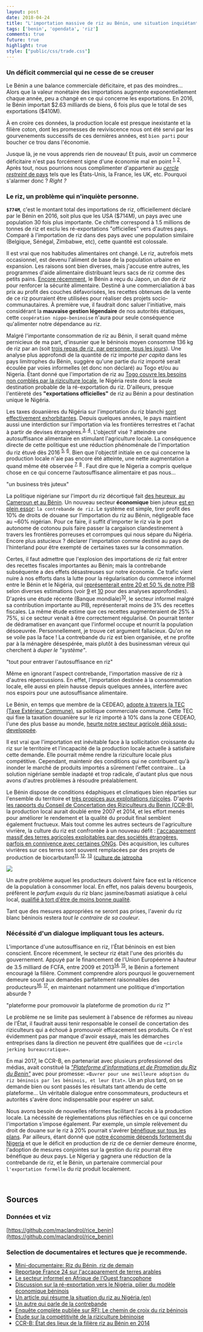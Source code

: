 ```yaml
---
layout: post
date: 2018-04-24
title: "L'importation massive de riz au Bénin, une situation inquiétante"
tags: ['benin', 'opendata', 'riz']
comments: true
future: true
highlight: true
style: ["public/css/trade.css"]
---
```


### Un déficit commercial qui ne cesse de se creuser

Le Bénin a une balance commerciale déficitaire, et pas des moindres... Alors que la valeur monétaire des importations augmente exponentiellement chaque année, peu a changé en ce qui concerne les exportations. En 2016, le Bénin importait  \$2.63 milliards de biens, 6 fois plus que le total de ses exportations (\$410M).

<!--more-->
  
<div class="vizdiv" id='tradeplot'></div>

À en croire ces données, la production locale est presque inexistante et la filière coton, dont les promesses de reviviscence nous ont été servi par les gourvenements successifs de ces dernières années, est `bien parti` pour boucher ce trou dans l'économie. 


Jusque là, je ne vous apprends rien de nouveau! Et puis, avoir un commerce déficitaire n'est pas forcément signe d'une économie mal en point <sup>[1](https://www.nytimes.com/2016/12/02/upshot/want-to-rev-up-the-economy-dont-worry-about-the-trade-deficit.html?smid=pl-share&_r=1), [2](https://www.contrepoints.org/2011/03/31/19383-deficit-de-la-balance-commerciale-et-alors)</sup>. Après tout, nous pourrions nous complimenter d'appartenir au [*cercle restreint* de pays](https://tradingeconomics.com/country-list/balance-of-trade) tels que les États-Unis, la France, les UK, etc. Pourquoi s'alarmer donc ? *Right ?*


 
### Le riz, un problème qui n'inquiète personne.

**`$774M`**, c'est le montant total des importations de riz, officiellement déclaré par le Bénin en 2016, soit plus que les USA (\$714M), un pays avec une population 30 fois plus importante. Ce chiffre correspond à 1.5 millions de tonnes de riz et exclu les ré-exportations "officielles" vers d'autres pays. Comparé à l'importation de riz dans des pays avec une population similaire (Belgique, Sénégal, Zimbabwe, etc), cette quantité est colossale. 

<div class="vizdiv" id="trademap"> </div>

Il est vrai que nos habitudes alimentaires ont changé. Le riz, autrefois mets occasionnel, est devenu l'aliment de base de la population urbaine en expansion. Les raisons sont bien diverses, mais j'accuse entre autres, les programmes d'aide alimentaire distribuant leurs sacs de riz comme des petits pains. [Encore récemment](http://ortb.bj/index.php/societe/529-le-japon-fait-don-de-7000-tonnes-de-riz-au-benin), le Bénin a reçu du Japon, un *don de riz* pour renforcer la sécurité alimentaire. Destiné à une commercialiation à bas prix au profit des couches défavorisées, les recettes obtenues de la vente de ce riz pourraient être utilisées pour réaliser des projets socio-communautaires. À première vue, il faudrait donc saluer l'initiative, mais considérant la **mauvaise gestion légendaire** de nos autorités étatiques, cette `coopération nippo-beninoise` n'aura pour seule conséquence qu'alimenter notre dépendance au riz.

<div class="vizdiv" id="geodata"> </div>

Malgré l'importante consommation de riz au Bénin, il serait quand même pernicieux de ma part, d'insunier que le béninois moyen consomme 136 kg de riz par an (soit [trois repas de riz, par personne, tous les jours](https://health.gov/dietaryguidelines/2015/guidelines/appendix-3/)). Une analyse plus approfondi de la quantité de riz importé *per capita* dans les pays limitrophes du Bénin, suggère qu'une partie du riz importé serait écoulée par voies informelles (et donc non déclaré) au Togo et/ou au Nigeria. Étant donné que l'importation de riz au [Togo couvre les besoins non comblés par la riziculture locale](https://riceforafrica.net/downloads/NRDS/Togo_fr.pdf), le Nigéria reste donc la seule destination probable de la ré-exportation du riz. D'ailleurs, presque l'entièreté des **"exportations officielles"** de riz au Bénin a pour destination unique le Nigéria. 

<div class="vizdiv" id="riceimport"> </div>

Les taxes douanières du Nigéria sur l'importation du riz blanchi [sont effectivement exhorbitantes](https://www.unifiedjournals.org/ujafs/pdf/2016/jane.pdf). Depuis quelques années, le pays maintient aussi une interdiction sur l'importation via les frontières terrestres et l'achat à partir de devises étrangères.<sup>[3](https://www.export.gov/article?id=Nigeria-Prohibited-and-Restricted-Imports), [4](https://www.premiumtimesng.com/news/headlines/254114-nigeria-ban-rice-importation-year-buhari.html)</sup>. L'objectif visé ? atteindre une autosuffisance alimentaire en stimulant l'agriculture locale. La conséquence directe de cette politique est une réduction phénoménale de l'importation du riz étuvé dès 2016 <sup>[5](https://newtelegraphonline.com/2018/01/2017-rice-import-thailand-drops-23192mt/), [6](https://guardian.ng/news/nigerias-rice-importation-drops-to-20000mt/)</sup>. Bien que l'objectif initiale en ce qui concerne la production locale n'aie pas encore été atteinte, une nette augmentation a quand même été observée <sup>[7](http://www.punchng.com/rice-production-in-nigeria-increases-to-5-8m-tonnes-in-2017-rifan/), [8](https://www.thisdaylive.com/index.php/2017/12/13/cbn-local-rice-production-records-70-increase/) </sup>. Faut dire que le Nigeria a compris quelque chose en ce qui concerne l’autosuffisance alimentaire et pas nous...

<div class="midtitle">"un business très juteux"</div>

La politique nigériane sur l'import du riz décortiqué fait [des heureux, au Cameroun et au Bénin](https://www.agenceecofin.com/riz/0304-18937-la-taxe-de-110-sur-les-importations-de-riz-fait-la-fortune-des-contrebandiers-beninois-et-camerounais). Un nouveau secteur **économique** bien juteux [est en plein essor](https://www.bloomberg.com/news/articles/2018-03-21/smugglers-run-riot-as-nigeria-tries-to-keep-foreign-rice-at-bay): `la contrebande de riz`. Le système est simple, tirer profit des 10% de droits de douane sur l'importation du riz au Bénin, négligeable face au ~60% nigérian. Pour ce faire, il suffit d'importer le riz via le port  autonome de cotonou puis faire passer la cargaison clandestinement à travers les frontières porreuses et corrompues qui nous sépare du Nigéria. Encore plus astucieux ? déclarer l'importation comme destiné au pays de l'hinterland pour être exempté de certaines taxes sur la consommation.

Certes, il faut admettre que l'explosion des importations de riz fait entrer des recettes fiscales importantes au Bénin; mais la contrebande subséquente a des effets désastreuses sur notre économie. Ce trafic vient nuire à nos efforts dans la lutte pour la régularisation du commerce informel entre le Bénin et le Nigéria, qui [représenterait entre 20 et 50 % de notre PIB](http://www.jeuneafrique.com/mag/519337/economie/grand-format-benin-une-economie-fortement-dependante-du-geant-nigerian/) selon diverses estimations (voir  [9](http://horizon.documentation.ird.fr/exl-doc/pleins_textes/pleins_textes_7/autrepart/010014755.pdf) et [10](https://openknowledge.worldbank.org/bitstream/handle/10986/9364/9782744076602.pdf) pour des analyses approfondies). D'après une étude récente (Banque mondiale)<sup>[10](https://openknowledge.worldbank.org/bitstream/handle/10986/9364/9782744076602.pdf)</sup>, le secteur informel malgré sa contribution importante au PIB, représenterait moins de 3% des recettes fiscales. La même étude estime que ces recettes augmenteraient de 25% à 75%, si ce secteur venait à être correctement régularisé. On pourrait tenter de dédramatiser en avançant que l'informel occupe et nourrit la population désoeuvrée. Personnellement, je trouve cet argument fallacieux. Qu'on ne se voile pas la face ! La contrebande du riz est bien organisée, et ne profite par à la ménagère désespérée, mais plutôt à des businessman véreux qui cherchent à *duper le "système"*.

<div class="midtitle">"tout pour entraver l'autosuffisance en riz"</div>

Même en ignorant l'aspect contrebande, l'importation massive de riz à d'autres répercussions. En effet, l'importation destinée à la consommation locale, elle aussi en plein hausse depuis quelques années, interfère avec nos espoirs pour une autosuffisance alimentaire. 

Le Bénin, en temps que membre de la CEDEAO, [adopte à travers la TEC (Taxe Extérieur Commune)](http://douanes-benin.net/index.php/2017/09/26/tec-cedeao-sh-2017/), sa politique commerciale commune. Cette TEC qui fixe la taxation douanière sur le riz importé à 10% dans la zone CEDEAO, l'une des plus basse au monde, [heurte notre secteur agricole déjà sous-developpée](https://www.agenceecofin.com/riz/1007-21466-cedeao-la-taxe-de-10-sur-le-riz-importe-ne-protegera-pas-la-production-locale).

Il est vrai que l'importation est inévitable face à la sollicitation croissante du riz sur le territoire et l'incapacité de la production locale actuelle à satisfaire cette demande. Elle pourrait même rendre la riziculture locale plus compétitive. Cependant, maintenir des conditions qui ne contribuent qu'à inonder le marché de produits importés a sûrement l'effet contraire... La solution nigériane semble inadapté et trop radicale, d'autant plus que nous avons d'autres problèmes à résoudre préalablement.

<div class="vizdiv" id="ricebenin"> </div>

Le Bénin dispose de conditions édaphiques et climatiques bien réparties sur l'ensemble du territoire et [très propices aux exploitations rizicoles](http://www.inter-reseaux.org/IMG/pdf/Rapport_Final_Etat_des_Lieux_Riz_1_.pdf). D'après [les rapports du Conseil de Concertation des Riziculteurs du Benin (CCR-B)](http://www.inter-reseaux.org/IMG/pdf/Rapport_Final_Etat_des_Lieux_Riz_1_.pdf), la production local aurait doublé entre 2007 et 2014, et les effort menés pour améliorer le rendement et la qualité du produit final semblent également fructueux. Mais tout comme les autres secteurs de l'agriculture vivrière, la culture du riz est confrontée à un nouveau défit : [l'accaparement massif des terres agricoles exploitables par des sociétés étrangères, parfois en connivence avec certaines ONGs](https://www.pambazuka.org/fr/governance/des-paysans-béninois-disent-non-à-l’accaparement-des-terres).  Dès acquisition, les cultures vivrières sur ces terres sont souvent remplacées par des projets de production de biocarbutant<sup>[11](http://www.fondation-farm.org/zoe/doc/foncier_benin.pdf), [12](https://dumas.ccsd.cnrs.fr/dumas-00948184/document), [13](http://terres.redtac.org/IMG/pdf/revue_de_la_litterature_finale_-_version_i_-_pre-atelier-2.pdf)</sup> ([culture de jatropha](https://www.wsj.com/articles/SB118788662080906716?mod=googlenews_wsj)


<img class="img-center" src="https://i.imgflip.com/28qlfp.jpg"/>

Un autre problème auquel les producteurs doivent faire face est la réticence de la population à consommer local. En effet, nos palais devenu bourgeois, préfèrent le *parfum exquis* du riz blanc jasmine/basmati asiatique à celui local, [qualifié à tort d'être de moins bonne qualité](https://youtu.be/OYKQMIrOf-Q?t=1m54s). 

Tant que des mesures appropriées ne seront pas prises, l'avenir du riz blanc béninois restera *tout le contraire de sa couleur*.


### Nécéssité d'un dialogue impliquant tous les acteurs. 

L'importance d'une autosuffisance en riz, l'État béninois en est bien conscient. Encore récemment, le secteur riz était l'une des priorités du gouvernement. Appuyé par le financement de l'Union Européenne à hauteur de 3.5 milliard de FCFA, entre 2009 et 2013<sup>[14](http://www.cantool.net/download/250/pafiriz.pdf), [15](http://www.rfi.fr/afrique/20170210-tres-chemin-croix-riz-beninois-local-importations-delice-nigeria)</sup>, le Bénin a fortement encouragé la filière. Comment comprendre alors pourquoi le gouvernement demeure sourd aux demandes parfaitement raisonnables des producteurs<sup>[16](http://www.rfi.fr/afrique/20170210-tres-chemin-croix-riz-beninois-local-importations-delice-nigeria), [17](https://westafrica.rikolto.org/en/node/1317)</sup>, en maintenant notamment une politique d'importation absurde ? 

<div class="midtitle">"plateforme pour promouvoir la plateforme de promotion du riz ?"</div>

Le problème ne se limite pas seulement à l'absence de réformes au niveau de l'État, il faudrait aussi tenir responsable le conseil de concertation des riziculteurs qui a échoué à promouvoir efficacement ses produits. Ce n'est évidemment pas par manque d'avoir essayé, mais les démarches entreprises dans la direction ne peuvent être qualifiées que de `«circle jerking bureaucratique»`. 

En mai 2017, le CCR-B, en partenariat avec plusieurs professionnel des médias, avait constitué la [*"Plateforme d'informations et de Promotion du Riz du Benin"*](https://matinlibre.com/index.php/societe/item/11379-promotion-de-la-consommation-du-riz-made-in-benin-la-plateforme-des-professionnels-des-medias-constituee) avec pour promesse: `«Œuvrer pour une meilleure adoption du riz béninois par les béninois, et leur Etat»`. Un an plus tard, on se demande bien ou sont passés les résultats tant attendu de cette plateforme... Un véritable dialogue entre consommateurs, producteurs et autorités s'avère donc indispensable pour espérer un salut.

Nous avons besoin de nouvelles réformes facilitant l'accès à la production locale. La nécéssité de règlementations plus réfléchies en ce qui concerne l'importation s'impose également. Par exemple, un simple relèvement du droit de douane sur le riz à 20% pourrait s'avérer [bénéfique sur tous les plans](http://www.ecoasso.org/articles/Agossadou_et_al.pdf). 
Par ailleurs, étant donné que [notre économie dépends fortement du Nigeria](https://www.reuters.com/article/us-nigeria-benin-smuggling/nigeria-recession-deals-blow-to-smuggling-hub-benin-idUSKBN17125X) et que le déficit en production de riz de ce dernier demeure énorme, l'adoption de mesures conjointes sur la gestion du riz pourrait être bénéfique au deux pays. Le Nigeria y gagnera une réduction de la contrebande de riz, et le Bénin, un partenaire commercial pour `l'exportation formelle` du riz produit localement. 


<br>

## Sources

### Données et viz

[https://github.com/maclandrol/rice_benin](https://github.com/maclandrol/rice_benin)

### Selection de documentaires et lectures que je recommende.

- [Mini-documentaire: Riz du Bénin, riz de demain](https://www.youtube.com/watch?v=zCNCoCh8FjQ)
- [Reportage France 24 sur l'accaparement de terres arables](https://www.youtube.com/watch?v=GxFTGq94dXs)
- [Le secteur informel en Afrique de l'Ouest francophone](https://openknowledge.worldbank.org/bitstream/handle/10986/9364/9782744076602.pdf)
- [Discussion sur la ré-exportation vers le Nigéria, pilier du modèle économique béninois](http://horizon.documentation.ird.fr/exl-doc/pleins_textes/pleins_textes_7/autrepart/010014755.pdf)
- [Un article qui résume la situation du riz au Nigéria (en)](https://www.pmnewsnigeria.com/2018/03/13/the-rice-war-how-asian-rice-importers-sabotage-nigerias-rice-policy/)
- [Un autre qui parle de la contrebande](https://www.bloomberg.com/news/articles/2018-03-21/smugglers-run-riot-as-nigeria-tries-to-keep-foreign-rice-at-bay)
- [Enquête complète publiée sur RFI: Le chemin de croix du riz béninois](http://www.rfi.fr/afrique/20170210-tres-chemin-croix-riz-beninois-local-importations-delice-nigeria)
- [Étude sur la compétitivité de la riziculture béninoise](http://www.hubrural.org/IMG/pdf/etude_competitivite_riziculture_beninoise.pdf)
- [CCR-B: État des lieux de la filière riz au Bénin en 2014](http://www.inter-reseaux.org/IMG/pdf/Rapport_Final_Etat_des_Lieux_Riz_1_.pdf)



<script src="/public/assets/data/trade.js" type="text/javascript" charset="utf-8" ></script>
<script src='//d3plus.org/js/d3.js' type='text/javascript'></script>
<script src='//d3plus.org/js/topojson.js' type='text/javascript'></script>
<script src='//d3plus.org/js/d3plus.js' type='text/javascript'></script>
        
<script>
(function(){

	var mapcolor = d3.scale.ordinal()
    .domain([1, 95])
    .range(["#f0a40f", "#d20aee", "#5bbfe9", "#3bcd4d", "#ef1b64", "#a37060", "#5e70ed", "#e93903", "#86c194", "#ee97d6", "#798217", "#dd2ab1", "#777a9b", "#bc651f", "#d6ad6a", "#aaacff", "#258987", "#a2bf32", "#129031", "#c95189", "#c3afaa", "#b256c4", "#d54e4f", "#f59d81", "#1582c3", "#966bb0", "#847d4b", "#2ec7be", "#288c5e", "#7dc567", "#965bed", "#aeba68", "#fd95ac", "#88bdbf", "#9d761b", "#cdb301", "#33ca93", "#e8228a", "#777e73", "#a86988", "#c6a9d5", "#f4163d", "#fc9c54", "#6ec92f", "#247ed8", "#f88deb", "#d94c23", "#c35c62", "#bdb47f", "#68baff", "#dea696", "#7075c4", "#c7b351", "#59884a", "#95b7d4", "#dd3e76", "#d0a2ea", "#b949d9", "#d3419d", "#ddac37", "#b7664d", "#b25f9c", "#aa6f37", "#69835f", "#3a859b", "#a0b2ea", "#49c3d4", "#4b8b13", "#9065d8", "#c95b39", "#e39fc0", "#e63a3c", "#9e63c4", "#48cd2e", "#ff9b3b", "#f61209", "#9dbf4f", "#cb33d9", "#67c94d", "#2b79ec", "#eba553", "#5f8473", "#95bcaa", "#ae6875", "#897d35", "#ec1e77", "#d1ad80", "#608733", "#cc44b1", "#8b7874", "#e13c63", "#73c57d", "#967188", "#aeb6aa", "#96774c", "#52c6a9", "#bab0bf", "#5d809b", "#a8bb7f", "#687baf", "#8174af", "#b36761", "#7f7e5f", "#e8a56a", "#70834a", "#8db3ff", "#cb5a21", "#a3b6bf", "#ce5076", "#c3b469", "#e598eb", "#eb9eab", "#5877d8", "#5cc966", "#c3539d", "#daac52", "#b7b934", "#c65b4e", "#f19e96", "#517cc3", "#f99c6b", "#896dc4", "#a961b0", "#e43b50", "#cab335", "#d8a7ab", "#4781af", "#f696c1", "#afb1d5", "#ac4ded", "#d93f89", "#8d729c", "#d0a8c0"]);

	var viz_d3viz_87 = d3plus.viz()
	    .container('#tradeplot')
	    .type('line')
	    .color('Trade Flow')
		.text('Trade Flow')
		.legend({'font': {'size': 12},'data': false,'size': [20,50]})
		.y({'grid': false,'value': 'Trade Value (US$)'})
		.x({'ticks': {'labels': [1998,2000,2002,2004,2006,2008,2010,2012,2014,2016]},'grid': false,'value': 'Year'})
		.id('Trade Flow')
	    .data(trade_data)
	    .title({'value':"Importations et Exportations déclarée par le Bénin entre 1998 et 2016", 'sub': "Source: ONU/Comtrade"})
	    .draw();

    var viz_d3viz_94 = d3plus.viz()
        .container('#trademap')
        .data(import_dt_2016)
        .type("tree_map")
        .id(['L1','L2'])
        .size('Trade Value (US$)')
		.title({"value":"Biens et services importés en 2016 par le Bénin", 'sub': "Source: ONU/Comtrade"})
        .legend(false)
        .color({
	      "scale": mapcolor,
	      "value": "L1"
	    })
        .tooltip({'children': false})
        .depth(0)
		.footer({'value': '35.7 % des importations proviennent de la Thaïlande, l\'Inde et la Chine, essentiellement en raison de l\'importation abondant de riz.', 'padding': 20, 'font': {'familly': '"Helvetica Neue", Lato, Arial, sans-serif;', 'size':12}})
		.draw();


	viz_d3viz_94.format({
	      "text": function(text, params) {
	        
	        if (text === "Trade Value (US$)") {
	          return "Trade Value";
	        }
	        else {
	          return d3plus.string.title(text, params);
	        }
	        
	      },
	      "number": function(number, params) {
	        
	        var formatted = d3plus.number.format(number, params);
	        
	        if (params.key === "Trade Value (US$)") {
	          return "$" + formatted + " USD";
	        }
	        else {
	          return formatted;
	        }
	     }})
        .ui([
        	{
        	"method" : function(value){
        		if (value == 'Import'){
					viz_d3viz_94.data(import_dt_2016)
					.title({"value":"Biens et services importés en 2016 par le Bénin", 'sub': "Source: ONU/Comtrade"})
					.footer({'value': '35.7 % des importations proviennent de la Thaïlande, l\'Inde et la Chine, essentiellement en raison de l\'importation abondante de riz.', 'padding': 20, 'font': {'familly': '"Helvetica Neue", Lato, Arial, sans-serif;', 'size':12}});
        		}
        		else{
					viz_d3viz_94.data(export_dt_2016)
					.title({"value":"Biens et services exportés en 2016 par le Bénin",  'sub': "Source: ONU/Comtrade"})
					.footer({'value': '59,2 % des recettes d’exportations proviennent du coton brut et de l\'anacarde, principalement destinés à des pays de l\'Asie (Inde, Malaisie, Bangladesh, Chine)', 'padding': 20, 'font': {'familly': '"Helvetica Neue", Lato, Arial, sans-serif;', 'size':12}});

        		}
        		viz_d3viz_94.draw();
			},
        	"label": "Échanges",
        	"type": "toggle",
        	"font":{"size":15, "weight": 400},
        	"value"  : ["Import", "Export"]
      	}
	    ]);



    var viz_d3viz_2 = d3plus.viz()
        .container('#geodata')
        .data(geo_data)
        .type("geo_map")
        .coords({'value': '/public/assets/data/countries.json', 'projection':'equirectangular', 'threshold': 0.2})
        .id('Country')
        .color({'heatmap':['#f0f9e8','#ccebc5','#a8ddb5','#7bccc4','#4eb3d3','#2b8cbe','#08589e'], 'value':'Riz importé ($US)'})
        .text('Pays')
        .tooltip(['Pays','Population','Riz importé ($US)','Quantité (kg)'])
        .footer({'value': 'Le Bénin importe bien plus de riz "per capita" que la plupart des autres pays. La carte montre, à titre comparatif le montant total des importations de certains pays,. Les pays de l\'Asie (souvent producteurs de riz) sont exclus', 'padding': 20, 'font': {'familly': '"Helvetica Neue", Lato, Arial, sans-serif;', 'size':12}})
        .draw(); 


    var viz_rice_import = d3plus.viz()
        .container('#riceimport')
        .type('bar')
        .color('Reporter')
		.text('Reporter')
		.tooltip(['Trade Value (US$)','Netweight (kg)'])
		.legend({'font': {'size': 12},'data': false,'size': [20,40]})
		.y({'grid': false, 'value':'Trade Value (US$)'})
		.x({'grid': false, 'value':'Year'})
		.id('Reporter')
		.title({"value":'Importation de riz au Bénin, Togo et Nigeria', 'sub': "Source: ONU/Comtrade"})
        .data(rice_import)
        .footer({'value': 'L\'importation du riz au Togo reste constante tandis qu\'au Bénin, elle est en pleine croissance et connait des pics à chaque fois qu\'un déclin est observé au Nigéria. Les importations du Nigéria en 2015 sont manquantes', 'padding': 20, 'font': {'familly': '"Helvetica Neue", Lato, Arial, sans-serif;', 'size':12}})
        .draw();

     var viz_ricebenin = d3plus.viz()
        .container('#ricebenin')
        .type('line')
        .color({'value':'Attribute_Description', 'scale':['#f77f6c', '#736ad8','#2DC48A']})
		.text('Attribute_Description')
		.legend({'font': {'size': 12},'data': false})		
		.y({'value': 'Total en tonne', 'grid':false})
		.x({'grid': false,'value': 'Année','ticks': {'labels': [1990,1995,2000,2005,2010,2015]}})
		.id('Attribute_Description')
		.title({"value":"Quantité de riz produit, importé et nécessaire au Bénin","sub":"Source: USDA/ CCR-B/ INSAE"})
        .footer({'value': 'Les importations de riz comblent largement le déficit engendré par la production insuffisante. Notez qu\'il s\'agit d\'une estimation très conservative des besoins, basée sur une consommation annuelle de 35 kg/an/habitant et sur des données historiques du CCR-B (voir code). Les importations ne concernent que celles destinées à la consommation locale (corrigé pour tenir compte des exportations', 'padding': 20, 'font': {'familly': '"Helvetica Neue", Lato, Arial, sans-serif;', 'size':12}})
		.data(benin_rice)

	viz_ricebenin.format({
	      "text": function(text, params) {
	        
	        if (text === "Total en tonne") {
	          return "Quantité (en tonne)";
	        }
	        else {
	          return text;
	        }
	        
	      },
	      "number": function(number, params) {
	        
	        var formatted = d3plus.number.format(number, params);
	        
	        if (params.key === "Total en tonne") {
	        	return formatted;
	        }
	        else {
	          return number;
	        }
	     }})
        .draw();

})();


</script>

